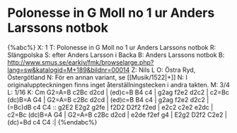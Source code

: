 # Polonesse in G Moll no 1 ur Anders Larssons notbok

{%abc%}
X: 1
T: Polonesse in G Moll no 1 ur Anders Larssons notbok
R: Slängpolska
S: efter Anders Larsson i Backa
B: Anders Larssons notbok
B: http://www.smus.se/earkiv/fmk/browselarge.php?lang=sw&katalogid=M+189&bildnr=00014
Z: Nils L
O: Östra Ryd, Östergötland
N: För en annan variant, se [[Musik/1522|+]]
N: I originaluppteckningen finns inget återställningstecken i andra takten.
M: 3/4
L: 1/16
K: Cm
G2=A=B c2Bc d2cd | (ed)c=B B4 c4 | g2ag f2e2 d2c2 | c2=Bc (dc)B=A G4 |
G2=A=B c2Bc d2cd | (ed)c=B B4 c4 | g2ag f2e2 d2c2 | (=Bc)dB c4 C4 ::
g2E2 E2g2 g2fe | f2D2 D2f2 f2ed | e2c2 c2e2 e2dc | c2=Bc (dc)B=A G4 |
G2=A=B c2Bc d2cd | e2de f2ef g4 | E2g2 D2f2 C2e2 | (dc)=Bd c4 C4 :|
{%endabc%}
